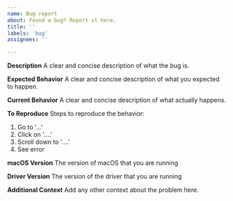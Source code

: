 ```yaml
---
name: Bug report
about: Found a bug? Report it here.
title: ''
labels: 'bug'
assignees: ''

---
```


**Description**
A clear and concise description of what the bug is.

**Expected Behavior**
A clear and concise description of what you expected to happen.

**Current Behavior**
A clear and concise description of what actually happens.

**To Reproduce**
Steps to reproduce the behavior:
1. Go to '...'
2. Click on '....'
3. Scroll down to '....'
4. See error

**macOS Version**
The version of macOS that you are running

**Driver Version**
The version of the driver that you are running

**Additional Context**
Add any other context about the problem here.